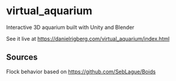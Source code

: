 # virtual_aquarium
Interactive 3D aquarium built with Unity and Blender

See it live at https://danielrigberg.com/virtual_aquarium/index.html

## Sources

Flock behavior based on https://github.com/SebLague/Boids
